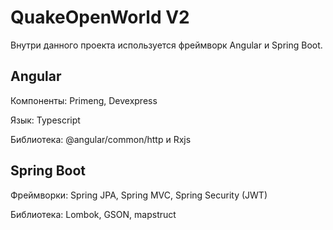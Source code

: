 # QuakeOpenWorld V2

Внутри данного проекта используется фреймворк Angular и Spring Boot.

## Angular

Компоненты: Primeng, Devexpress

Язык: Typescript

Библиотека: @angular/common/http и Rxjs

## Spring Boot

Фреймворки: Spring JPA, Spring MVC, Spring Security (JWT)

Библиотека: Lombok, GSON, mapstruct

